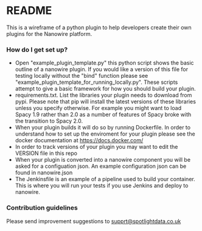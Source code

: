 # README #

This is a wireframe of a python plugin to help developers create their own plugins for the Nanowire platform.

### How do I get set up? ###

* Open "example\_plugin\_template.py" this python script shows the basic outline of a nanowire plugin. If you would like a version of this file for testing locally without the "bind" function please see "example\_plugin\_template\_for\_running\_locally.py". These scripts attempt to give a basic framework for how you should build your plugin.
* requirements.txt. List the libraries your plugin needs to download from pypi. Please note that pip will install the latest versions of these libraries unless you specify otherwise. For example you might want to load Spacy 1.9 rather than 2.0 as a number of features of Spacy broke with the transition to Spacy 2.0.
* When your plugin builds it will do so by running Dockerfile. In order to understand how to set up the enviroment for your plugin please see the docker documentation at https://docs.docker.com/
* In order to track versions of your plugin you may want to edit the VERSION file in this repo
* When your plugin is converted into a nanowire component you will be asked for a configuation json. An example configuration json can be found in nanowire.json
* The Jenkinsfile is an example of a pipeline used to build your container. This is where you will run your tests if you use Jenkins and deploy to nanowire.

### Contribution guidelines ###

Please send improvement suggestions to supprt@spotlightdata.co.uk

